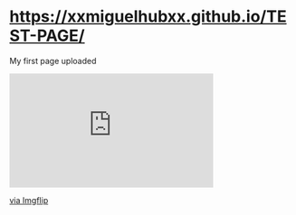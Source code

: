 # https://xxmiguelhubxx.github.io/TEST-PAGE/
My first page uploaded

<div style="width:360px;max-width:100%;"><div style="height:0;padding-bottom:56.11%;position:relative;"><iframe width="360" height="202" style="position:absolute;top:0;left:0;width:100%;height:100%;" frameBorder="0" src="https://imgflip.com/embed/5yty4j"></iframe></div><p><a href="https://imgflip.com/gif/5yty4j">via Imgflip</a></p></div>
